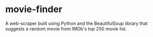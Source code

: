 # movie-finder

A web-scraper built using Python and the BeautifulSoup library that suggests a random movie from IMDb's top 250 movie list.
